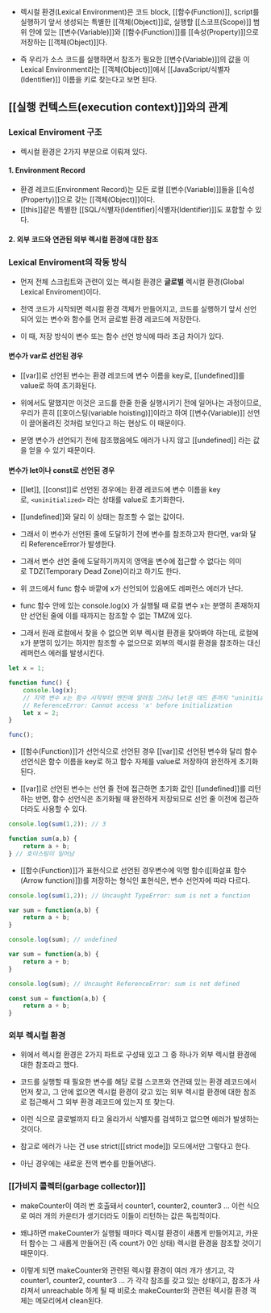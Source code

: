 - 렉시컬 환경(Lexical Environment)은 코드 block, [[함수(Function)]], script를 실행하기 앞서 생성되는 특별한 [[객체(Object)]]로, 실행할 [[스코프(Scope)]] 범위 안에 있는 [[변수(Variable)]]와 [[함수(Function)]]를 [[속성(Property)]]으로 저장하는 [[객체(Object)]]다.

- 즉 우리가 소스 코드를 실행하면서 참조가 필요한 [[변수(Variable)]]의 값을 이 Lexical Environment라는 [[객체(Object)]]에서 [[JavaScript/식별자(Identifier)]] 이름을 키로 찾는다고 보면 된다.


## [[실행 컨텍스트(execution context)]]와의 관계

### Lexical Enviroment 구조

- 렉시컬 환경은 2가지 부분으로 이뤄져 있다.
#### 1. Environment Record

- 환경 레코드(Environment Record)는 모든 로컬 [[변수(Variable)]]들을 [[속성(Property)]]으로 갖는 [[객체(Object)]]이다.
- [[this]]같은 특별한 [[SQL/식별자(Identifier)|식별자(Identifier)]]도 포함할 수 있다.
#### 2. 외부 코드와 연관된 외부 렉시컬 환경에 대한 참조


### Lexical Enviroment의 작동 방식

- 먼저 전체 스크립트와 관련이 있는 렉시컬 환경은 **글로벌** 렉시컬 환경(Global Lexical Enviroment)이다. 

- 전역 코드가 시작되면 렉시컬 환경 객체가 만들어지고, 코드를 실행하기 앞서 선언되어 있는 변수와 함수를 먼저 글로벌 환경 레코드에 저장한다.
- 이 때, 저장 방식이 변수 또는 함수 선언 방식에 따라 조금 차이가 있다.

#### 변수가 var로 선언된 경우  

- [[var]]로 선언된 변수는 환경 레코드에 변수 이름을 key로, [[undefined]]를 value로 하여 초기화된다. 

- 위에서도 말했지만 이것은 코드를 한줄 한줄 실행시키기 전에 일어나는 과정이므로, 우리가 흔히 [[호이스팅(variable hoisting)]]이라고 하여 [[변수(Variable)]] 선언이 끌어올려진 것처럼 보인다고 하는 현상도 이 때문이다. 
- 분명 변수가 선언되기 전에 참조했음에도 에러가 나지 않고 [[undefined]] 라는 값을 얻을 수 있기 때문이다.

#### 변수가 let이나 const로 선언된 경우  

- [[let]], [[const]]로 선언된 경우에는 환경 레코드에 변수 이름을 key로, `<uninitialized>` 라는 상태를 value로 초기화한다.
- [[undefined]]와 달리 이 상태는 참조할 수 없는 값이다. 

- 그래서 이 변수가 선언된 줄에 도달하기 전에 변수를 참조하고자 한다면, var와 달리 ReferenceError가 발생한다. 

- 그래서 변수 선언 줄에 도달하기까지의 영역을 변수에 접근할 수 없다는 의미로 TDZ(Temporary Dead Zone)이라고 하기도 한다.

- 위 코드에서 func 함수 바깥에 x가 선언되어 있음에도 레퍼런스 에러가 난다.
- func 함수 안에 있는 console.log(x) 가 실행될 때 로컬 변수 x는 분명히 존재하지만 선언된 줄에 이를 때까지는 참조할 수 없는 TMZ에 있다. 
- 그래서 원래 로컬에서 찾을 수 없으면 외부 렉시컬 환경을 찾아봐야 하는데, 로컬에 x가 분명히 있기는 하지만 참조할 수 없으므로 외부의 렉시컬 환경을 참조하는 대신 레퍼런스 에러를 발생시킨다.

```js
let x = 1;

function func() { 
	console.log(x);
	// 지역 변수 x는 함수 시작부터 엔진에 알려짐 그러나 let은 데드 존까지 "uninitialized" 초기화 되지 않음 따라서 console.log(x)는 오류가 발생
	// ReferenceError: Cannot access 'x' before initialization
	let x = 2; 
} 

func();
```

- [[함수(Function)]]가 선언식으로 선언된 경우 [[var]]로 선언된 변수와 달리 함수 선언식은 함수 이름을 key로 하고 함수 자체를 value로 저장하여 완전하게 초기화된다.

- [[var]]로 선언된 변수는 선언 줄 전에 접근하면 초기화 값인 [[undefined]]를 리턴하는 반면, 함수 선언식은 초기화될 때 완전하게 저장되므로 선언 줄 이전에 접근하더라도 사용할 수 있다.

```js
console.log(sum(1,2)); // 3 

function sum(a,b) { 
	return a + b; 
} // 호이스팅이 일어남
```

- [[함수(Function)]]가 표현식으로 선언된 경우변수에 익명 함수([[화살표 함수(Arrow function)]])를 저장하는 형식인 표현식은, 변수 선언자에 따라 다르다.

```js
console.log(sum(1,2)); // Uncaught TypeError: sum is not a function

var sum = function(a,b) { 
	return a + b; 
}
```

```js
console.log(sum); // undefined

var sum = function(a,b) { 
	return a + b; 
}
```

```js
console.log(sum); // Uncaught ReferenceError: sum is not defined 

const sum = function(a,b) { 
	return a + b; 
}
```


### 외부 렉시컬 환경

- 위에서 렉시컬 환경은 2가지 파트로 구성돼 있고 그 중 하나가 외부 렉시컬 환경에 대한 참조라고 했다.

- 코드를 실행할 때 필요한 변수를 해당 로컬 스코프와 연관돼 있는 환경 레코드에서 먼저 찾고, 그 안에 없으면 렉시컬 환경이 갖고 있는 외부 렉시컬 환경에 대한 참조로 접근해서 그 외부 환경 레코드에 있는지 또 찾는다.

- 이런 식으로 글로벌까지 타고 올라가서 식별자를 검색하고 없으면 에러가 발생하는 것이다. 
- 참고로 에러가 나는 건 use strict([[strict mode]]) 모드에서만 그렇다고 한다.
- 아닌 경우에는 새로운 전역 변수를 만들어낸다.


### [[가비지 콜렉터(garbage collector)]]

- makeCounter이 여러 번 호출돼서 counter1, counter2, counter3 ... 이런 식으로 여러 개의 카운터가 생기더라도 이들이 리턴하는 값은 독립적이다. 

- 왜냐하면 makeCounter가 실행될 때마다 렉시컬 환경이 새롭게 만들어지고, 카운터 함수는 그 새롭게 만들어진 (즉 count가 0인 상태) 렉시컬 환경을 참조할 것이기 때문이다. 

- 이렇게 되면 makeCounter와 관련된 렉시컬 환경이 여러 개가 생기고, 각 counter1, counter2, counter3 ... 가 각각 참조를 갖고 있는 상태이고, 참조가 사라져서 unreachable 하게 될 때 비로소 makeCounter와 관련된 렉시컬 환경 객체는 메모리에서 clean된다.